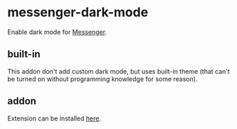 # messenger-dark-mode

Enable dark mode for [Messenger](https://www.messenger.com/).

## built-in

This addon don't add custom dark mode, but uses built-in theme (that can't be turned on without programming knowledge for some reason).

## addon

Extension can be installed [here](https://addons.mozilla.org/en-US/firefox/addon/messenger-built-in-dark-mode/).
